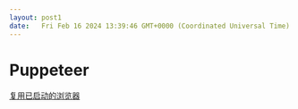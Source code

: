 ```yaml
---
layout: post1
date:   Fri Feb 16 2024 13:39:46 GMT+0000 (Coordinated Universal Time)
---
```

# Puppeteer

[复用已启动的浏览器](Puppeteer%200bf4f30b5e9e4d6993d66ac8a4ce2552/%E5%A4%8D%E7%94%A8%E5%B7%B2%E5%90%AF%E5%8A%A8%E7%9A%84%E6%B5%8F%E8%A7%88%E5%99%A8%20a125f3ee4a294e23901bb2d191a89321)